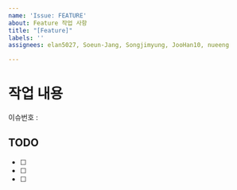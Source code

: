 ```yaml
---
name: 'Issue: FEATURE'
about: Feature 작업 사항
title: "[Feature]"
labels: ''
assignees: elan5027, Soeun-Jang, Songjimyung, JooHan10, nueeng

---
```


# 작업 내용
이슈번호 :


## TODO
- [ ]
- [ ]
- [ ]
